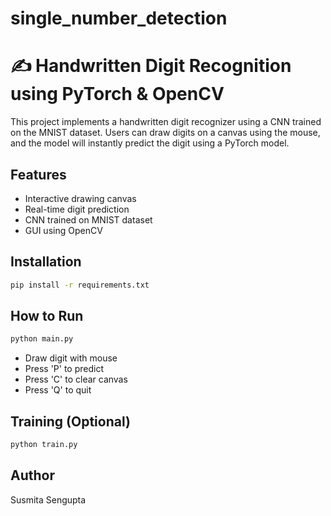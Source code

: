 # single_number_detection
# ✍️ Handwritten Digit Recognition using PyTorch & OpenCV

This project implements a handwritten digit recognizer using a CNN trained on the MNIST dataset. Users can draw digits on a canvas using the mouse, and the model will instantly predict the digit using a PyTorch model.

## Features
- Interactive drawing canvas
- Real-time digit prediction
- CNN trained on MNIST dataset
- GUI using OpenCV

## Installation
```bash
pip install -r requirements.txt
```

## How to Run
```bash
python main.py
```
- Draw digit with mouse
- Press 'P' to predict
- Press 'C' to clear canvas
- Press 'Q' to quit

## Training (Optional)
```bash
python train.py
```

## Author
Susmita Sengupta
